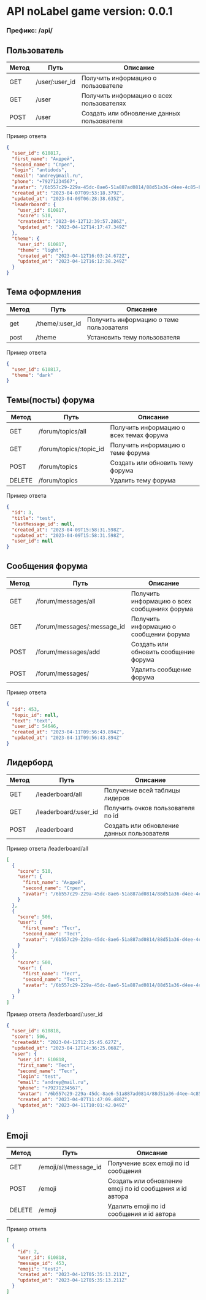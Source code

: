# API noLabel game version: 0.0.1

### Префикс: /api/

## Пользователь

| Метод | Путь           | Описание                                   |
|-------|----------------|--------------------------------------------|
| GET   | /user/:user_id | Получить информацию о пользователе         |
| GET   | /user          | Получить информацию о всех пользователях   |
| POST  | /user          | Создать или обновление данных пользователя |

Пример ответа

```json
{
  "user_id": 610817,
  "first_name": "Андрей",
  "second_name": "Стрел",
  "login": "antidods",
  "email": "andrey@mail.ru",
  "phone": "+79271234567",
  "avatar": "/6b557c29-229a-45dc-8ae6-51a887ad0814/88d51a36-d4ee-4c85-8844-6d971ec2732a_ava_lite.jpg",
  "created_at": "2023-04-07T09:53:18.379Z",
  "updated_at": "2023-04-09T06:28:38.635Z",
  "leaderboard": {
    "user_id": 610817,
    "score": 510,
    "createdAt": "2023-04-12T12:39:57.286Z",
    "updated_at": "2023-04-12T14:17:47.349Z"
  },
  "theme": {
    "user_id": 610817,
    "theme": "light",
    "created_at": "2023-04-12T16:03:24.672Z",
    "updated_at": "2023-04-12T16:12:38.249Z"
  }
}
```

## Тема оформления

| Метод | Путь            | Описание                                |
|-------|-----------------|-----------------------------------------|
| get   | /theme/:user_id | Получить информацию о теме пользователя |
| post  | /theme          | Установить тему пользователя            |

Пример ответа

```json
{
  "user_id": 610817,
  "theme": "dark"
}
```

## Темы(посты) форума

| Метод  | Путь                    | Описание                                |
|--------|-------------------------|-----------------------------------------|
| GET    | /forum/topics/all       | Получить информацию о всех темах форума |
| GET    | /forum/topics/:topic_id | Получить информацию о теме форума       |
| POST   | /forum/topics           | Создать или обновить тему форума        |
| DELETE | /forum/topics           | Удалить тему форума                     |

Пример ответа

```json
{
  "id": 3,
  "title": "test",
  "lastMessage_id": null,
  "created_at": "2023-04-09T15:58:31.598Z",
  "updated_at": "2023-04-09T15:58:31.598Z",
  "user_id": null
}
```

## Сообщения форума

| Метод | Путь                        | Описание                                     |
|-------|-----------------------------|----------------------------------------------|
| GET   | /forum/messages/all         | Получить информацию о всех сообщениях форума |
| GET   | /forum/messages/:message_id | Получить информацию о сообщении форума       |
| POST  | /forum/messages/add         | Создать или обновить сообщение форума        |
| POST  | /forum/messages/            | Удалить сообщение форума                     |

Пример ответа

```json
{
  "id": 453,
  "topic_id": null,
  "text": "text",
  "user_id": 54646,
  "created_at": "2023-04-11T09:56:43.894Z",
  "updated_at": "2023-04-11T09:56:43.894Z"
}
```

## Лидерборд

| Метод | Путь                  | Описание                                   |
|-------|-----------------------|--------------------------------------------|
| GET   | /leaderboard/all      | Получение всей таблицы лидеров             |
| GET   | /leaderboard/:user_id | Получить очков пользователя по id          |
| POST  | /leaderboard          | Создать или обновление данных пользователя |

Пример ответа /leaderboard/all

```json
[
  {
    "score": 510,
    "user": {
      "first_name": "Андрей",
      "second_name": "Стрел",
      "avatar": "/6b557c29-229a-45dc-8ae6-51a887ad0814/88d51a36-d4ee-4c85-8844-6d971ec2732a_ava_lite.jpg"
    }
  },
  {
    "score": 506,
    "user": {
      "first_name": "Тест",
      "second_name": "Тест",
      "avatar": "/6b557c29-229a-45dc-8ae6-51a887ad0814/88d51a36-d4ee-4c85-8844-6d971ec2732a_ava_lite.jpg"
    }
  },
  {
    "score": 500,
    "user": {
      "first_name": "Тест",
      "second_name": "Тест",
      "avatar": "/6b557c29-229a-45dc-8ae6-51a887ad0814/88d51a36-d4ee-4c85-8844-6d971ec2732a_ava_lite.jpg"
    }
  }
]
```

Пример ответа /leaderboard/:user_id

```json
{
  "user_id": 610818,
  "score": 506,
  "createdAt": "2023-04-12T12:25:45.627Z",
  "updated_at": "2023-04-12T14:36:25.068Z",
  "user": {
    "user_id": 610818,
    "first_name": "Тест",
    "second_name": "Тест",
    "login": "test",
    "email": "andrey@mail.ru",
    "phone": "+79271234567",
    "avatar": "/6b557c29-229a-45dc-8ae6-51a887ad0814/88d51a36-d4ee-4c85-8844-6d971ec2732a_ava_lite.jpg",
    "created_at": "2023-04-07T11:47:09.480Z",
    "updated_at": "2023-04-11T10:01:42.049Z"
  }
}
```

## Emoji

| Метод  | Путь                  | Описание                                                 |
|--------|-----------------------|----------------------------------------------------------|
| GET    | /emoji/all/message_id | Получение всех emoji по id сообщения                     |
| POST   | /emoji                | Создать или обновление emoji по id сообщения и id автора |
| DELETE | /emoji                | Удалить emoji по id сообщения и id автора                |

Пример ответа

```json
[
  {
    "id": 2,
    "user_id": 610818,
    "message_id": 453,
    "emoji": "test2",
    "created_at": "2023-04-12T05:35:13.211Z",
    "updated_at": "2023-04-12T05:35:13.211Z"
  }
]
```



